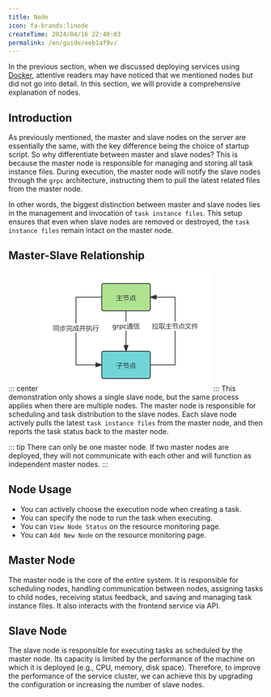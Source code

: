 ```yaml
---
title: Node
icon: fa-brands:linode
createTime: 2024/04/16 22:40:03
permalink: /en/guide/eeb1af9v/
---
```


In the previous section, when we discussed deploying services using [Docker](../installation/2.docker), attentive readers may have noticed that we mentioned nodes but did not go into detail. In this section, we will provide a comprehensive explanation of nodes.

## Introduction

As previously mentioned, the master and slave nodes on the server are essentially the same, with the key difference being the choice of startup script. So why differentiate between master and slave nodes? This is because the master node is responsible for managing and storing all task instance files. During execution, the master node will notify the slave nodes through the `grpc` architecture, instructing them to pull the latest related files from the master node. 

In other words, the biggest distinction between master and slave nodes lies in the management and invocation of `task instance files`. This setup ensures that even when slave nodes are removed or destroyed, the `task instance files` remain intact on the master node.

## Master-Slave Relationship

::: center
![Master-Slave](/nodes/Master-slave.png)
:::
This demonstration only shows a single slave node, but the same process applies when there are multiple nodes. The master node is responsible for scheduling and task distribution to the slave nodes. Each slave node actively pulls the latest `task instance files` from the master node, and then reports the task status back to the master node.

::: tip
There can only be one master node. If two master nodes are deployed, they will not communicate with each other and will function as independent master nodes.
:::
## Node Usage

- You can actively choose the execution node when creating a task.
- You can specify the node to run the task when executing.
- You can `View Node Status` on the resource monitoring page.
- You can `Add New Node` on the resource monitoring page.

## Master Node

The master node is the core of the entire system. It is responsible for scheduling nodes, handling communication between nodes, assigning tasks to child nodes, receiving status feedback, and saving and managing task instance files. It also interacts with the frontend service via API.

## Slave Node

The slave node is responsible for executing tasks as scheduled by the master node. Its capacity is limited by the performance of the machine on which it is deployed (e.g., CPU, memory, disk space). Therefore, to improve the performance of the service cluster, we can achieve this by upgrading the configuration or increasing the number of slave nodes.
